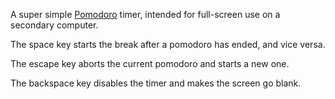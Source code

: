A super simple [Pomodoro](http://en.wikipedia.org/wiki/Pomodoro_Technique) timer, intended for full-screen use on a secondary computer.

The space key starts the break after a pomodoro has ended, and vice versa.

The escape key aborts the current pomodoro and starts a new one.

The backspace key disables the timer and makes the screen go blank.

